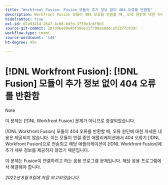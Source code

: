 ```yaml
---
title: "Workfront Fusion: Fusion 모듈이 추가 정보 없이 404 오류를 반환함"
description: Workfront Fusion 모듈이 404 오류를 반환할 때, 오류 원인에 대한 자세한 내용은 제공되지 않습니다. 이는 모듈이 연결 중인 애플리케이션에서 404 오류가 Workfront Fusion으로 전송되고 해당 애플리케이션이 Workfront Fusion에 추가 세부 정보를 제공하지 않았기 때문입니다.
hidefromtoc: true
exl-id: 07a93454-2647-4c60-bdfd-3779e3c6f9b3
source-git-commit: 207dd6e09e40f58ee13f790aa9ddcaf2277c93dc
workflow-type: tm+mt
source-wordcount: '148'
ht-degree: 45%

---
```


# [!DNL Workfront Fusion]: [!DNL Fusion] 모듈이 추가 정보 없이 404 오류를 반환함

>[!NOTE]
>
>이 문제는 [!DNL Workfront Fusion] 문제가 아니므로 종결되었습니다.

[!DNL Workfront Fusion] 모듈이 404 오류를 반환할 때, 오류 원인에 대한 자세한 내용은 제공되지 않습니다. 이는 모듈이 연결 중인 애플리케이션에서 404 오류가 [!DNL Workfront Fusion]으로 전송되고 해당 애플리케이션이 [!DNL Workfront Fusion]에 추가 세부 정보를 제공하지 않았기 때문입니다.

이 문제는 Fusion이 연결하려고 하는 응용 프로그램 문제입니다. 해당 응용 프로그램에서 해결해야 합니다.

_2022년 8월 9일에 처음 보고되었습니다._
